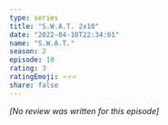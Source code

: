 ```yaml
---
type: series
title: "S.W.A.T. 2x10"
date: "2022-04-10T22:34:01"
name: "S.W.A.T."
season: 2
episode: 10
rating: 3
ratingEmoji: ⭐️⭐️⭐️
share: false
---
```


_[No review was written for this episode]_
